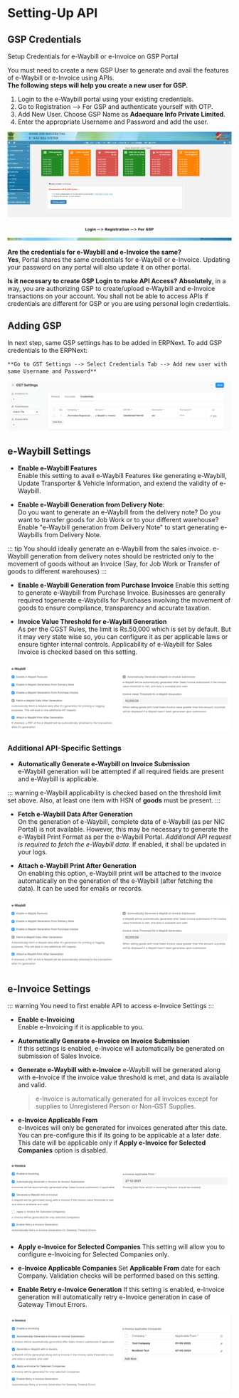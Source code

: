 # Setting-Up API
## GSP Credentials
Setup Credentials for e-Waybill or e-Invoice on GSP Portal

You must need to create a new GSP User to generate and avail the features of e-Waybill or e-Invoice using APIs.  
**The following steps will help you create a new user for GSP.**

1. Login to the e-Waybill portal using your existing credentials.
2. Go to Registration --> For GSP and authenticate yourself with OTP.
3. Add New User. Choose GSP Name as **Adaequare Info Private Limited**.
4. Enter the appropriate Username and Password and add the user.

![Create e-Waybill Credentials](./assets/create_e_waybill_e_invoice_credentials.gif)

**Are the credentials for e-Waybill and e-Invoice the same?**  
**Yes**, Portal shares the same credentials for e-Waybill or e-Invoice. Updating your password on any portal will also update it on other portal.

**Is it necessary to create GSP Login to make API Access?**
**Absolutely**, in a way, you are authorizing GSP to create/upload e-Waybill and e-Invoice transactions on your account. You shall not be able to access APIs if credentials are different for GSP or you are using personal login credentials.

## Adding GSP 
In next step, same GSP settings has to be added in ERPNext.
To add GSP credentials to the ERPNext:
```
**Go to GST Settings --> Select Credentials Tab --> Add new user with same Username and Password** 
```
![Adding GSP](./assets/gst_settings_credentials.png)


## e-Waybill Settings

- **Enable e-Waybill Features**  
Enable this setting to avail e-Waybill Features like generating e-Waybill, Update Transporter & Vehicle Information, and extend the validity of e-Waybill.

- **Enable e-Waybill Generation from Delivery Note**:  
Do you want to generate an e-Waybill from the delivery note? Do you want to transfer goods for Job Work or to your different warehouse? Enable "e-Waybill generation from Delivery Note" to start generating e-Waybills from Delivery Note.

::: tip
You should ideally generate an e-Waybill from the sales invoice. e-Waybill generation from delivery notes should be restricted only to the movement of goods without an Invoice (Say, for Job Work or Transfer of goods to different warehouses)
:::

- **Enable e-Waybill Generation from Purchase Invoice**
Enable this setting to generate e-Waybill from Purchase Invoice. Businesses are generally required togenerate e-Waybills for Purchases involving the movement of goods to ensure compliance, transparency and accurate taxation.


- **Invoice Value Threshold for e-Waybill Generation**  
As per the CGST Rules, the limit is Rs.50,000 which is set by default. But it may very state wise so, you can configure it as per applicable laws or ensure tighter internal controls. Applicability of e-Waybill for Sales Invoice is checked based on this setting.

![e-Waybill Settings](./assets/e_waybill_settings.png)

### Additional API-Specific Settings

- **Automatically Generate e-Waybill on Invoice Submission**  
e-Waybill generation will be attempted if all required fields are present and e-Waybill is applicable.

::: warning
e-Waybill applicability is checked based on the threshold limit set above. Also, at least one item with HSN of **goods** must be present.
:::

- **Fetch e-Waybill Data After Generation**  
On the generation of e-Waybill, complete data of e-Waybill (as per NIC Portal) is not available. However, this may be necessary to generate the e-Waybill Print Format as per the e-Waybill Portal. *Additional API request is required to fetch the e-Waybill data.* If enabled, it shall be updated in your logs.

- **Attach e-Waybill Print After Generation**  
On enabling this option, e-Waybill print will be attached to the invoice automatically on the generation of the e-Waybill (after fetching the data). It can be used for emails or records.

![e-Waybill Settings](./assets/e_waybill_settings.png)

## e-Invoice Settings
::: warning
You need to first enable API to access e-Invoice Settings
:::

- **Enable e-Invoicing**  
Enable e-Invoicing if it is applicable to you.

- **Automatically Generate e-Invoice on Invoice Submission**  
If this settings is enabled, e-Invoice will automatically be generated on submission of Sales Invoice.

- **Generate e-Waybill with e-Invoice**
e-Waybill will be generated along with e-Invoice if the invoice value threshold is met, and data is available and valid.

    > e-Invoice is automatically generated for all invoices except for supplies to Unregistered Person or Non-GST Supplies.

- **e-Invoice Applicable From**  
e-Invoices will only be generated for invoices generated after this date. You can pre-configure this if its going to be applicable at a later date. This date will be applicable only if **Apply e-Invoice for Selected Companies** option is disabled.

![e-Invoice Settings](./assets/e_invoice_settings_1.png)

- **Apply e-Invoice for Selected Companies**
This setting will allow you to configure e-Invoicing for Selected Companies only.

- **e-Invoice Applicable Companies**
Set **Applicable From** date for each Company. Validation checks will be performed based on this setting.

- **Enable Retry e-Invoice Generation**
If this setting is enabled, e-Invoice generation will automatically retry e-Invoice generation in case of Gateway Timout Errors.

![e-Invoice Settings](./assets/e_invoice_settings.png)
